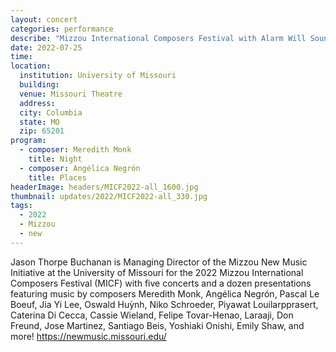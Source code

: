 ```yaml
---
layout: concert
categories: performance
describe: "Mizzou International Composers Festival with Alarm Will Sound, Managing Director."
date: 2022-07-25
time:
location:
  institution: University of Missouri
  building:
  venue: Missouri Theatre
  address:
  city: Columbia
  state: MO
  zip: 65201
program:
  - composer: Meredith Monk
    title: Night
  - composer: Angélica Negrón
    title: Places
headerImage: headers/MICF2022-all_1600.jpg
thumbnail: updates/2022/MICF2022-all_330.jpg
tags:
  - 2022
  - Mizzou
  - new
---
```


Jason Thorpe Buchanan is Managing Director of the Mizzou New Music Initiative at the University of Missouri for the 2022 Mizzou International Composers Festival (MICF) with five concerts and a dozen presentations featuring music by composers Meredith Monk, Angélica Negrón, Pascal Le Boeuf, Jia Yi Lee, Oswald Huỳnh, Niko Schroeder, Piyawat Louilarpprasert, Caterina Di Cecca, Cassie Wieland, Felipe Tovar-Henao, Laraaji, Don Freund, Jose Martinez, Santiago Beis, Yoshiaki Onishi, Emily Shaw, and more! https://newmusic.missouri.edu/
